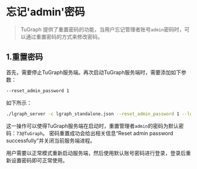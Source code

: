 # 忘记'admin'密码
> TuGraph 提供了重置密码的功能，当用户忘记管理者账号`admin`密码时，可以通过重置密码的方式来修改密码。

## 1.重置密码
首先，需要停止TuGraph服务端。再次启动TuGraph服务端时，需要添加如下参数：

```bash
--reset_admin_password 1
```

如下所示：
```bash
./lgraph_server -c lgraph_standalone.json --reset_admin_password 1 --log_dir ""
```

这一操作可以使得TuGraph服务端在启动时，重置管理者`admin`的密码为默认密码：`73@TuGraph`。
密码重置成功会给出相关信息“Reset admin password successfully”并关闭当前服务端进程。

用户需要以正常模式重新启动服务端，然后使用默认账号密码进行登录，登录后重新设置密码即可正常使用。
